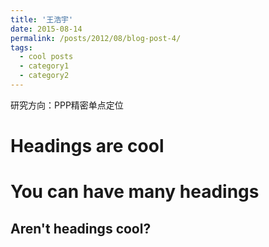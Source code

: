```yaml
---
title: '王浩宇'
date: 2015-08-14
permalink: /posts/2012/08/blog-post-4/
tags:
  - cool posts
  - category1
  - category2
---
```


研究方向：PPP精密单点定位

Headings are cool
======

You can have many headings
======

Aren't headings cool?
------